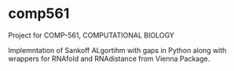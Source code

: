 comp561
=======

Project for COMP-561, COMPUTATIONAL BIOLOGY


Implemntation of Sankoff ALgortihm with gaps in Python along with wrappers for RNAfold and RNAdistance from Vienna Package.
